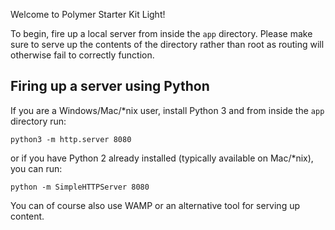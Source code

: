 Welcome to Polymer Starter Kit Light!

To begin, fire up a local server from inside the `app` directory. Please make sure to serve up the contents of the directory rather than root as routing will otherwise fail to correctly function.

## Firing up a server using Python

If you are a Windows/Mac/*nix user, install Python 3 and from inside the `app` directory run:

```
python3 -m http.server 8080
```

or if you have Python 2 already installed (typically available on Mac/*nix), you can run:

```
python -m SimpleHTTPServer 8080
```

You can of course also use WAMP or an alternative tool for serving up content.

